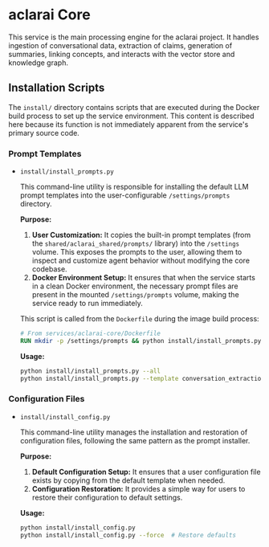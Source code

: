 # aclarai Core

This service is the main processing engine for the aclarai project. It handles ingestion of conversational data, extraction of claims, generation of summaries, linking concepts, and interacts with the vector store and knowledge graph.

## Installation Scripts

The `install/` directory contains scripts that are executed during the Docker build process to set up the service environment. This content is described here because its function is not immediately apparent from the service's primary source code.

### Prompt Templates

- `install/install_prompts.py`

  This command-line utility is responsible for installing the default LLM prompt templates into the user-configurable `/settings/prompts` directory.

  **Purpose:**

  1.  **User Customization:** It copies the built-in prompt templates (from the `shared/aclarai_shared/prompts/` library) into the `/settings` volume. This exposes the prompts to the user, allowing them to inspect and customize agent behavior without modifying the core codebase.
  2.  **Docker Environment Setup:** It ensures that when the service starts in a clean Docker environment, the necessary prompt files are present in the mounted `/settings/prompts` volume, making the service ready to run immediately.

  This script is called from the `Dockerfile` during the image build process:

  ```dockerfile
  # From services/aclarai-core/Dockerfile
  RUN mkdir -p /settings/prompts && python install/install_prompts.py --all --prompts-dir /settings/prompts
  ```

  **Usage:**
  ```bash
  python install/install_prompts.py --all
  python install/install_prompts.py --template conversation_extraction --force
  ```

### Configuration Files

- `install/install_config.py`

  This command-line utility manages the installation and restoration of configuration files, following the same pattern as the prompt installer.

  **Purpose:**

  1.  **Default Configuration Setup:** It ensures that a user configuration file exists by copying from the default template when needed.
  2.  **Configuration Restoration:** It provides a simple way for users to restore their configuration to default settings.

  **Usage:**
  ```bash
  python install/install_config.py
  python install/install_config.py --force  # Restore defaults
  ```

